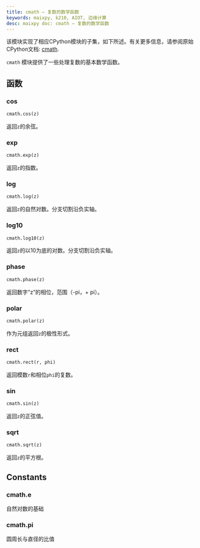 ```yaml
---
title: cmath – 复数的数学函数
keywords: maixpy, k210, AIOT, 边缘计算
desc: maixpy doc: cmath – 复数的数学函数
---
```



该模块实现了相应CPython模块的子集，如下所述。有关更多信息，请参阅原始CPython文档: [cmath](https://docs.python.org/3.5/library/cmath.html#module-cmath).

`cmath` 模块提供了一些处理复数的基本数学函数。


## 函数

### cos

```python
cmath.cos(z)
```

返回`z`的余弦。

### exp

```python
cmath.exp(z)
```

返回`z`的指数。

### log

```python
cmath.log(z)
```

返回`z`的自然对数。分支切割沿负实轴。

### log10

```python
cmath.log10(z)
```

返回`z`的以10为底的对数。分支切割沿负实轴。

### phase

```python
cmath.phase(z)
```

返回数字“z”的相位，范围（-pi，+ pi）。

### polar

```python
cmath.polar(z)
```

作为元组返回`z`的极性形式。

### rect

```python
cmath.rect(r, phi)
```

返回模数`r`和相位`phi`的复数。

### sin

```python
cmath.sin(z)
```

返回`z`的正弦值。

### sqrt

```python
cmath.sqrt(z)
```

返回`z`的平方根。

## Constants

### cmath.e

自然对数的基础

### cmath.pi

圆周长与直径的比值


